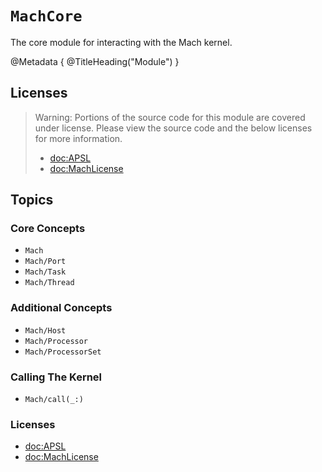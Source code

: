 # ``MachCore``

The core module for interacting with the Mach kernel.

@Metadata {
    @TitleHeading("Module")
}

## Licenses

> Warning: Portions of the source code for this module are covered under license. Please view the source code and the below licenses for more information.
>
> - <doc:APSL>
> - <doc:MachLicense>

## Topics

### Core Concepts

- ``Mach``
- ``Mach/Port``
- ``Mach/Task``
- ``Mach/Thread``

### Additional Concepts
- ``Mach/Host``
- ``Mach/Processor``
- ``Mach/ProcessorSet``

### Calling The Kernel

- ``Mach/call(_:)``

### Licenses

- <doc:APSL>
- <doc:MachLicense>